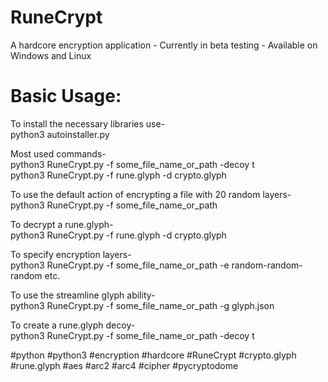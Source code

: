 # RuneCrypt
A hardcore encryption application - Currently in beta testing - Available on Windows and Linux <br>

# Basic Usage:<br>
To install the necessary libraries use-<br>
 python3 autoinstaller.py <br>
 
Most used commands-<br>
  python3 RuneCrypt.py -f some_file_name_or_path -decoy t<br>
  python3 RuneCrypt.py -f rune.glyph -d crypto.glyph<br>
  
To use the default action of encrypting a file with 20 random layers-<br>
  python3 RuneCrypt.py -f some_file_name_or_path<br>
  
To decrypt a rune.glyph-<br>
  python3 RuneCrypt.py -f rune.glyph -d crypto.glyph<br>
  
To specify encryption layers-<br>
  python3 RuneCrypt.py -f some_file_name_or_path -e random-random-random etc.<br>
  
To use the streamline glyph ability-<br>
  python3 RuneCrypt.py -f some_file_name_or_path -g glyph.json<br>
  
To create a rune.glyph decoy-<br>
  python3 RuneCrypt.py -f some_file_name_or_path -decoy t<br>

#python #python3 #encryption #hardcore #RuneCrypt #crypto.glyph #rune.glyph #aes #arc2 #arc4 #cipher #pycryptodome
